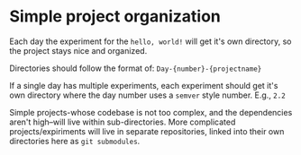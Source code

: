 # Simple project organization

Each day the experiment for the `hello, world!` will get it's own directory, so the project stays nice and organized. 

Directories should follow the format of:
`Day-{number}-{projectname}`

If a single day has multiple experiments, each experiment should get it's own directory where the day number uses a `semver` style number. E.g., `2.2`

Simple projects-whose codebase is not too complex, and the dependencies aren't high–will live within sub-directories. More complicated projects/expiriments will live in separate repositories, linked into their own directories here as `git submodules`.

